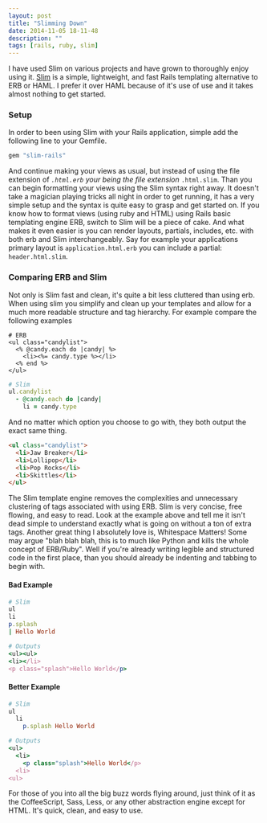 ```yaml
---
layout: post
title: "Slimming Down"
date: 2014-11-05 18-11-48
description: ""
tags: [rails, ruby, slim]
---
```

I have used Slim on various projects and have grown to thoroughly enjoy using it. [Slim](http://slim-lang.com/index.html) is a simple, lightweight, and fast Rails templating alternative to ERB or HAML. I prefer it over HAML because of it's use of use and it takes almost nothing to get started.

### Setup
In order to been using Slim with your Rails application, simple add the following line to your Gemfile.

~~~ ruby
gem "slim-rails"
~~~

And continue making your views as usual, but instead of using the file extension of <code>*.html.erb</code> your being the file extension <code>*.html.slim</code>. Than you can  begin formatting your views using the Slim syntax right away. It doesn't take a magician playing tricks all night in order to get running, it has a very simple setup and the syntax is quite easy to grasp and get started on. If you know how to format views (using ruby and HTML) using Rails basic templating engine ERB, switch to Slim will be a piece of cake. And what makes it even easier is you can render layouts, partials, includes, etc. with both erb and Slim interchangeably. Say for example your applications primary layout is <code>application.html.erb</code> you can include a partial: <code>header.html.slim</code>.


### Comparing ERB and Slim
Not only is Slim fast and clean, it's quite a bit less cluttered than using erb. When using slim you simplify and clean up your templates and allow for a much more readable structure and tag hierarchy. For example compare the following examples

~~~ erb
# ERB
<ul class="candylist">
  <% @candy.each do |candy| %>
    <li><%= candy.type %></li>
  <% end %>
</ul>
~~~


~~~ ruby
# Slim
ul.candylist
  - @candy.each do |candy|
    li = candy.type
~~~

And no matter which option you choose to go with, they both output the exact same thing.

~~~ html
<ul class="candylist">
  <li>Jaw Breaker</li>
  <li>Lollipop</li>
  <li>Pop Rocks</li>
  <li>Skittles</li>
</ul>
~~~

The Slim template engine removes the complexities and unnecessary clustering of tags associated with using ERB. Slim is very concise, free flowing, and easy to read. Look at the example above and tell me it isn't dead simple to understand exactly what is going on without a ton of extra tags. Another great thing I absolutely love is, Whitespace Matters! Some may argue "blah blah blah, this is to much like Python and kills the whole concept of ERB/Ruby". Well if you're already writing legible and structured code in the first place, than you should already be indenting and tabbing to begin with.


#### Bad Example
~~~ ruby
# Slim
ul
li
p.splash
| Hello World

# Outputs
<ul><ul>
<li></li>
<p class="splash">Hello World</p>
~~~

#### Better Example
~~~ ruby
# Slim
ul
  li
    p.splash Hello World

# Outputs
<ul>
  <li>
    <p class="splash">Hello World</p>
  <li>
<ul>

~~~


For those of you into all the big buzz words flying around, just think of it as the CoffeeScript, Sass, Less, or any other abstraction engine except for HTML. It's quick, clean, and easy to use.
